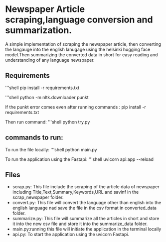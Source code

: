 # Newspaper Article scraping,language conversion and summarization.

A simple implementation of scraping the newspaper article,  then converting the langauge into the english lanugage using the helsinki hugging face model.Then summarizing the converted data in short for easy reading and understanding of any language newspaper.


## Requirements
  '''shell
  pip install -r requirements.txt

  '''shell
  python -m nltk.downloader punkt

If the punkt error comes even after running commands :
pip install -r requirements.txt

Then run command:
'''shell
python try.py

## commands to run: 
To run the file locally: 
'''shell
python main.py

To run the application using the Fastapi: 
'''shell
uvicorn api:app --reload 

## Files
* scrap.py: This file include the scraping of the article data of newspaper including Title,Text,Summary,Keywords,URL and savinf in the scrap_newspaper folder. 
* convert.py: This file will convert the language other than english into the english language nad save the file in the csv format in converted_data folder.
* summarize.py: This file will summarize all the articles in short and store it into the new csv file and store it into the summarize_data folder.
* main.py:running this file will initiate the application in the terminal locally
* api.py: To start the application using the uvicorn Fastapi.




